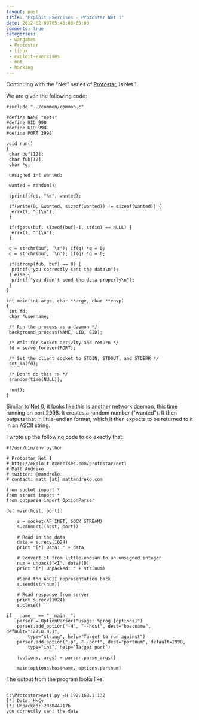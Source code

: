 ```yaml
---
layout: post
title: "Exploit Exercises - Protostar Net 1"
date: 2012-02-09T05:43:00-05:00
comments: true
categories:
 - wargames
 - Protostar
 - linux
 - exploit-exercises
 - net
 - hacking
---
```


Continuing with the "Net" series of [Protostar](http://exploit-exercises.com/protostar), is Net 1. 

<!-- more -->

We are given the following code: 

```
#include "../common/common.c"

#define NAME "net1"
#define UID 998
#define GID 998
#define PORT 2998

void run()
{
 char buf[12];
 char fub[12];
 char *q;

 unsigned int wanted;

 wanted = random();

 sprintf(fub, "%d", wanted);

 if(write(0, &wanted, sizeof(wanted)) != sizeof(wanted)) { 
  errx(1, ":(\n");
 }

 if(fgets(buf, sizeof(buf)-1, stdin) == NULL) {
  errx(1, ":(\n");
 }

 q = strchr(buf, '\r'); if(q) *q = 0;
 q = strchr(buf, '\n'); if(q) *q = 0;

 if(strcmp(fub, buf) == 0) {
  printf("you correctly sent the data\n");
 } else {
  printf("you didn't send the data properly\n");
 }
}

int main(int argc, char **argv, char **envp)
{
 int fd;
 char *username;

 /* Run the process as a daemon */
 background_process(NAME, UID, GID); 

 /* Wait for socket activity and return */
 fd = serve_forever(PORT);

 /* Set the client socket to STDIN, STDOUT, and STDERR */
 set_io(fd);

 /* Don't do this :> */
 srandom(time(NULL));

 run();
}
```

Similar to Net 0, it looks like this is another network daemon, this time running on port 2998.  It creates a random number ("wanted").  It then outputs that in little-endian format, which it then expects to be returned to it in an ASCII string. 

I wrote up the following code to do exactly that: 

```
#!/usr/bin/env python

# Protostar Net 1
# http://exploit-exercises.com/protostar/net1
# Matt Andreko
# twitter: @mandreko
# contact: matt [at] mattandreko.com

from socket import *
from struct import *
from optparse import OptionParser

def main(host, port):

    s = socket(AF_INET, SOCK_STREAM)
    s.connect((host, port))

    # Read in the data
    data = s.recv(1024)
    print "[*] Data: " + data

    # Convert it from little-endian to an unsigned integer
    num = unpack("<I", data)[0]
    print "[*] Unpacked: " + str(num)

    #Send the ASCII representation back
    s.send(str(num))

    # Read response from server
    print s.recv(1024)
    s.close()

if __name__ == "__main__":
    parser = OptionParser("usage: %prog [options]")
    parser.add_option("-H", "--host", dest="hostname", default="127.0.0.1", 
        type="string", help="Target to run against")
    parser.add_option("-p", "--port", dest="portnum", default=2998, 
        type="int", help="Target port")

    (options, args) = parser.parse_args()
    
    main(options.hostname, options.portnum)
```

The output from the program looks like: 

```

C:\Protostar>net1.py -H 192.168.1.132
[*] Data: H<Çy
[*] Unpacked: 2038447176
you correctly sent the data
```


